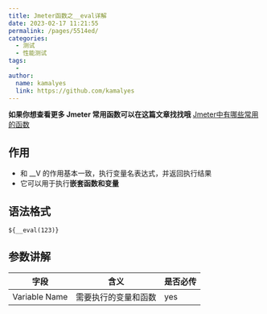 ```yaml
---
title: Jmeter函数之__eval详解
date: 2023-02-17 11:21:55
permalink: /pages/5514ed/
categories:
  - 测试
  - 性能测试
tags:
  - 
author: 
  name: kamalyes
  link: https://github.com/kamalyes
---
```

**如果你想查看更多 Jmeter 常用函数可以在这篇文章找找哦**
[Jmeter中有哪些常用的函数](./01.Jmeter中有哪些常用的函数.md)

作用
--

*   和 __V 的作用基本一致，执行变量名表达式，并返回执行结果
*   它可以用于执行**嵌套函数和变量**

语法格式
----

```
${__eval(123)}
```

参数讲解
----

| 字段 | 含义 | 是否必传 |
| --- | --- | --- |
| Variable Name | 需要执行的变量和函数 | yes |
